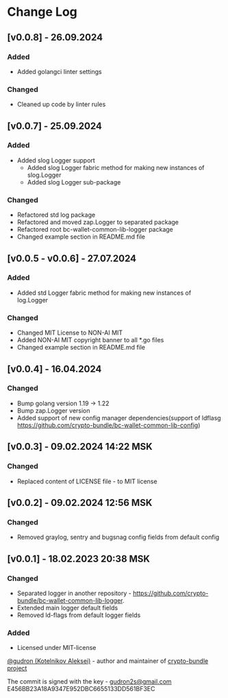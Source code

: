 # Change Log

## [v0.0.8] - 26.09.2024
### Added
* Added golangci linter settings
### Changed
* Cleaned up code by linter rules

## [v0.0.7] - 25.09.2024
### Added
* Added slog Logger support
    * Added slog Logger fabric method for making new instances of slog.Logger
    * Added slog Logger sub-package
### Changed
* Refactored std log package
* Refactored and moved zap.Logger to separated package
* Refactored root bc-wallet-common-lib-logger package
* Changed example section in README.md file 

## [v0.0.5 - v0.0.6] - 27.07.2024
### Added 
* Added std Logger fabric method for making new instances of log.Logger 
### Changed
* Changed MIT License to NON-AI MIT
* Added NON-AI MIT copyright banner to all *.go files
* Changed example section in README.md file

## [v0.0.4] - 16.04.2024
### Changed
* Bump golang version 1.19 -> 1.22
* Bump zap.Logger version
* Added support of new config manager dependencies(support of ldflasg https://github.com/crypto-bundle/bc-wallet-common-lib-config)

## [v0.0.3] - 09.02.2024 14:22 MSK
### Changed
* Replaced content of LICENSE file - to MIT license

## [v0.0.2] - 09.02.2024 12:56 MSK
### Changed
* Removed graylog, sentry and bugsnag config fields from default config

## [v0.0.1] - 18.02.2023 20:38 MSK
### Changed
* Separated logger in another repository - https://github.com/crypto-bundle/bc-wallet-common-lib-logger. 
* Extended main logger default fields
* Removed ld-flags from default logger fields
### Added
* Licensed under MIT-license

[@gudron (Kotelnikov Aleksei)](https://github.com/gudron) - author and maintainer of [crypto-bundle project](https://github.com/crypto-bundle)

The commit is signed with the key -
gudron2s@gmail.com
E456BB23A18A9347E952DBC6655133DD561BF3EC